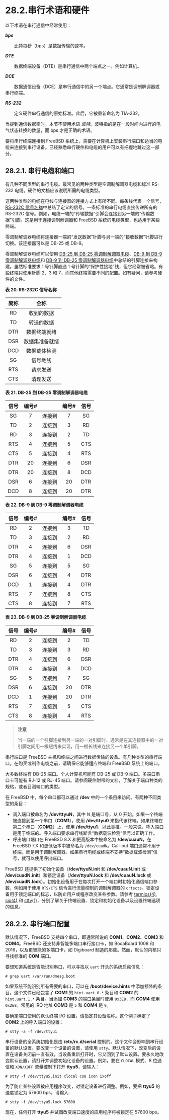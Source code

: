 # 28.2.串行术语和硬件

以下术语在串行通信中经常使用：

_**bps**_

　　比特每秒（bps）是数据传输的速率。

_**DTE**_

　　数据终端设备（DTE）是串行通信中两个端点之一。例如计算机。

_**DCE**_

　　数据通信设备（DCE）是串行通信中的另一个端点。它通常是调制解调器或串行终端。

_**RS-232**_

　　定义硬件串行通信的原始标准。此后，它被重新命名为 TIA-232。

当提到通信数据率时，本节不使用术语 _波特_。波特指的是在一段时间内进行的电气状态转换的数量，而 bps 才是正确的术语。

要将串行终端连接到 FreeBSD 系统上，需要在计算机上安装串行端口和适当的电缆来连接到串行设备。已经熟悉串行硬件和电缆的用户可以有把握地跳过这一部分。

## 28.2.1. 串行电缆和端口

有几种不同类型的串行电缆。最常见的两种类型是空调制解调器电缆和标准 RS-232 电缆。硬件的文档应该说明所需的电缆类型。

这两种类型的电缆在电线与连接器的连接方式上有所不同。每条线代表一个信号，[RS-232C 信号名称](https://docs.freebsd.org/en/books/handbook/book/#serialcomms-signal-names)中总结了定义的信号。一条标准的串行电缆直接传递所有的 RS-232C 信号。例如，电缆一端的“传输数据”引脚会连接到另一端的“传输数据”引脚。这是用于连接调制解调器和 FreeBSD 系统的电缆类型，也适用于某些终端。

零调制解调器电缆将连接器一端的“发送数据”针脚与另一端的“接收数据”针脚进行切换。该连接器可以是 DB-25 或 DB-9。

零调制解调器电缆可以使用 [DB-25 到 DB-25 零调制解调器电缆](https://docs.freebsd.org/en/books/handbook/book/#nullmodem-db25)、[DB-9 到 DB-9 零调制解调器电缆](https://docs.freebsd.org/en/books/handbook/book/#nullmodem-db9)和 [DB-9 到 DB-25 零调制解调器电缆](https://docs.freebsd.org/en/books/handbook/book/#nullmodem-db9-25)中总结的引脚连接来构建。虽然标准要求 1 号针脚直通 1 号针脚的“保护性接地”线，但它经常被省略。有些终端只使用针脚 2、3 和 7，而其他终端需要不同的配置。如有疑问，请参考硬件的文件。

**表 20. RS-232C 信号名称**

|  简称 |    全称   |
| :-: | :-----: |
|  RD |  收到的数据  |
|  TD |  转送的数据  |
| DTR |  数据终端就绪 |
| DSR | 数据集准备就绪 |
| DCD |  数据载体检测 |
|  SG |   信号地线  |
| RTS |   请求发送  |
| CTS |   清理发送  |

**表 21. DB-25 到 DB-25 零调制解调器电缆**

|  信号 | 编号# |     | 编号# |  信号 |
| :-: | :-: | :-: | :-: | :-: |
|  SG |  7  | 连接到 |  7  |  SG |
|  TD |  2  | 连接到 |  3  |  RD |
|  RD |  3  | 连接到 |  2  |  TD |
| RTS |  4  | 连接到 |  5  | CTS |
| CTS |  5  | 连接到 |  4  | RTS |
| DTR |  20 | 连接到 |  6  | DSR |
| DTR |  20 | 连接到 |  8  | DCD |
| DSR |  6  | 连接到 |  20 | DTR |
| DCD |  8  | 连接到 |  20 | DTR |

**表 22. DB-9 到 DB-9 零调制解调器电缆**

|  信号 | 编号# |     | 编号# |  信号 |
| :-: | :-: | :-: | :-: | :-: |
|  RD |  2  | 连接到 |  3  |  TD |
|  TD |  3  | 连接到 |  2  |  RD |
| DTR |  4  | 连接到 |  6  | DSR |
| DTR |  4  | 连接到 |  1  | DCD |
|  SG |  5  | 连接到 |  5  |  SG |
| DSR |  6  | 连接到 |  4  | DTR |
| DCD |  1  | 连接到 |  4  | DTR |
| RTS |  7  | 连接到 |  8  | CTS |
| CTS |  8  | 连接到 |  7  | RTS |

**表 23. DB-9 到 DB-25 零调制解调器电缆**

|  信号 | 编号# |     | 编号# |  信号 |
| :-: | :-: | :-: | :-: | :-: |
|  RD |  2  | 连接到 |  2  |  TD |
|  TD |  3  | 连接到 |  3  |  RD |
| DTR |  4  | 连接到 |  6  | DSR |
| DTR |  4  | 连接到 |  8  | DCD |
|  SG |  5  | 连接到 |  7  |  SG |
| DSR |  6  | 连接到 |  20 | DTR |
| DCD |  1  | 连接到 |  20 | DTR |
| RTS |  7  | 连接到 |  5  | CTS |
| CTS |  8  | 连接到 |  4  | RTS |

> **注意**
>
> 当一端的一个引脚连接到另一端的一对引脚时，通常是在其连接器中的一对引脚之间用一根短线来实现，用一根长线来连接另一个单引脚。

串行端口是 FreeBSD 主机和终端之间进行数据传输的设备。有几种类型的串行端口。在购买或制作电缆之前，请确保它能够适应终端和 FreeBSD 系统上的端口。

大多数终端有 DB-25 端口。个人计算机可能有 DB-25 或 DB-9 端口。多端口串口卡可能有 RJ-12 或 RJ-45 端口。请参阅硬件附带的文档，了解关于端口种类的规格，或者目测端口的类型。

在 FreeBSD 中，每个串口都可以通过 **/dev** 中的一个条目来访问。有两种不同类型的条目：

* 调入端口被命名为 **/dev/ttyuN**，其中 _N_ 是端口号，从 0 开始。如果一个终端被连接到第一个串口（**COM1**），使用 **/dev/ttyu0** 来指代该终端。如果终端在第二个串口（**COM2**）上，使用 **/dev/ttyu1**，以此类推。一般来说，呼入端口是用于终端的。呼入端口要求串行线断言“数据载波检测”信号以正确工作。
* 呼出端口端口在 FreeBSD 8.X 和更高版本中被命名为 **/dev/cuauN**，在 FreeBSD 7.X 和更低版本中被命名为 `/dev/cuadN`。Call-out 端口通常不用于终端，而是用于调制解调器。如果串行电缆或终端不支持“数据载波检测”信号，就可以使用呼出端口。

FreeBSD 还提供了初始化设备（**/dev/ttyuN.init** 和 **/dev/cuauN.init** 或 **/dev/cuadN.init**）和锁定设备（**/dev/ttyuN.lock** 和 **/dev/cuauN.lock** 或 **/dev/cuadN.lock**）。初始化设备用于在每次打开一个端口时初始化通信端口参数，例如用于使用 `RTS/CTS` 信令进行流量控制的调制解调器的 `crtscts`。锁定设备用于锁定端口的标志，以防止用户或程序改变某些参数。请参考 [termios(4)](https://www.freebsd.org/cgi/man.cgi?query=termios\&sektion=4\&format=html), [sio(4)](https://www.freebsd.org/cgi/man.cgi?query=sio\&sektion=4\&format=html) 和 [stty(1)](https://www.freebsd.org/cgi/man.cgi?query=stty\&sektion=1\&format=html)，分别了解关于终端设置、锁定和初始化设备以及设置终端选项的信息。

## 28.2.2. 串行端口配置

默认情况下，FreeBSD 支持四个串口，即通常所说的 **COM1**、**COM2**、**COM3** 和 **COM4**。FreeBSD 还支持非智能多端口串行接口卡，如 BocaBoard 1008 和 2016，以及更智能的多端口卡，如 Digiboard 制造的那些。然而，默认的内核只寻找标准的 **COM** 端口。

要想知道系统是否能识别串口，可以寻找以 `uart` 开头的系统启动信息：

```
# grep uart /var/run/dmesg.boot
```

如果系统不能识别所有需要的串口，可以在 **/boot/device.hints** 中添加额外的条目。这个文件已经包含了 **COM1** 的 `hint.uart.0.*` 条目和 **COM2** 的 `hint.uart.1.*` 条目。当添加 **COM3** 的端口条目时使用 `0x3E8`，而 **COM4** 使用 `0x2E8`。常见的 IRQ 地址 **COM3** 是 `5` 和 **COM4** 是 `9`。

要确定端口使用的默认终端 I/O 设置，请指定其设备名称。这个例子确定了 **COM2** 上的呼入端口的设置：

```
# stty -a -f /dev/ttyu1
```

串行设备的全系统初始化是由 **/etc/rc.d/serial** 控制的。这个文件会影响到串行设备的默认设置。要改变一个设备的设置，请使用 `stty`。默认情况下，改变后的设置在设备关闭前一直有效，当设备重新打开时，它又回到了默认设置。要永久地改变默认设置，请打开并调整初始化设备的设置。例如，要在 `CLOCAL` 模式、8 位通信和 `XON/XOFF` 流量控制下打开 **ttyu5**，请输入：

```
# stty -f /dev/ttyu5.init clocal cs8 ixon ixoff
```

为了防止某些设置被应用程序改变，对锁定设备进行调整。例如，要把 **ttyu5** 的速度锁定为 57600 bps，请输入:

```
# stty -f /dev/ttyu5.lock 57600
```

现在，任何打开 **ttyu5** 并试图改变端口速度的应用程序将被锁定在 57600 bps。
